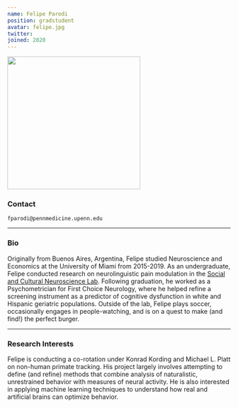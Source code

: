 ```yaml
---
name: Felipe Parodi
position: gradstudent
avatar: felipe.jpg
twitter:
joined: 2020
---
```


<img width="300" src="{{site.baseurl}}/images/people/{{page.avatar}}" data-action="zoom">

### Contact

<i class="fa fa-envelope-o"></i>  `fparodi@pennmedicine.upenn.edu`<br>

<hr>

### Bio

Originally from Buenos Aires, Argentina, Felipe studied Neuroscience and Economics at the University of Miami from 2015-2019. As an undergraduate, Felipe conducted research on neurolinguistic pain modulation in the [Social and Cultural Neuroscience Lab](http://www.losinlab.org/). Following graduation, he worked as a Psychometrician for First Choice Neurology, where he helped refine a screening instrument as a predictor of cognitive dysfunction in white and Hispanic geriatric populations. Outside of the lab, Felipe plays soccer, occasionally engages in people-watching, and is on a quest to make (and find!) the perfect burger.
<hr>

### Research Interests

Felipe is conducting a co-rotation under Konrad Kording and Michael L. Platt on non-human primate tracking. His project largely involves attempting to define (and refine) methods that combine analysis of naturalistic, unrestrained behavior with measures of neural activity. He is also interested in applying machine learning techniques to understand how real and artificial brains can optimize behavior.
